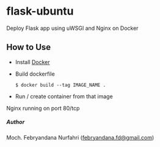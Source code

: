 # flask-ubuntu
Deploy Flask app using uWSGI and Nginx on Docker

## How to Use
- Install [Docker](https://www.docker.com/)
- Build dockerfile

  ```$ docker build --tag IMAGE_NAME .```
- Run / create container from that image

Nginx running on port 80/tcp



##### Author
Moch. Febryandana Nurfahri (febryandana.fd@gmail.com)
